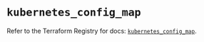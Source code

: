 # `kubernetes_config_map`

Refer to the Terraform Registry for docs: [`kubernetes_config_map`](https://registry.terraform.io/providers/hashicorp/kubernetes/2.32.0/docs/resources/config_map).
